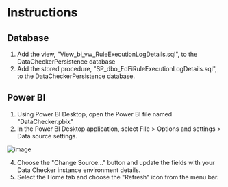 
﻿Instructions
============

Database
------------
1) Add the view, "View_bi_vw_RuleExecutionLogDetails.sql", to the DataCheckerPersistence database
2) Add the stored procedure, "SP_dbo_EdFiRuleExecutionLogDetails.sql", to the DataCheckerPersistence database.

Power BI 
------------

1) Using Power BI Desktop, open the Power BI file named "DataChecker.pbix"
2) In the Power BI Desktop application, select File > Options and settings > Data source settings.

![image](https://user-images.githubusercontent.com/85459544/126850029-10c18a57-e54c-4d69-aa81-0464cb18a740.png)

4) Choose the "Change Source..." button and update the fields with your Data Checker instance environment details.
5) Select the Home tab and choose the "Refresh" icon from the menu bar.
